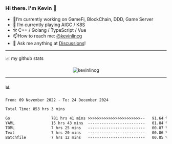 ### Hi there. I'm Kevin 👋

- 🔭I’m currently working on GameFi, BlockChain, DDD, Game Server
- 🌱 I’m currently playing AIGC / K8S
-   :hammer_and_pick: C++ / Golang / TypeScript / Vue
- 📫How to reach me: [@kevinlincg](https://twitter.com/kevinlincg) 
-   :thought_balloon: Ask me anything at [Discussions](https://github.com/kevinlincg/kevinlincg/issues/new)!

---

📈 my github stats

<p align="center"> <img src="https://github-readme-stats-ouuan.vercel.app/api?username=kevinlincg&theme=dark&show_icons=true&count_private=true" alt="kevinlincg" />

---

#### :bar_chart: 

<!--START_SECTION:waka-->

```txt
From: 09 November 2022 - To: 24 December 2024

Total Time: 853 hrs 3 mins

Go                  781 hrs 41 mins >>>>>>>>>>>>>>>>>>>>>>>--   91.64 %
YAML                15 hrs 43 mins  -------------------------   01.84 %
TOML                7 hrs 25 mins   -------------------------   00.87 %
Text                7 hrs 20 mins   -------------------------   00.86 %
Batchfile           7 hrs 12 mins   -------------------------   00.85 %
```

<!--END_SECTION:waka-->
